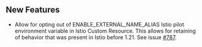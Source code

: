 ## New Features

- Allow for opting out of ENABLE_EXTERNAL_NAME_ALIAS Istio pilot environment variable in Istio Custom Resource. This allows for retaining of behavior that was present in Istio before 1.21. See issue [#787](https://github.com/kyma-project/istio/issues/787 ).
